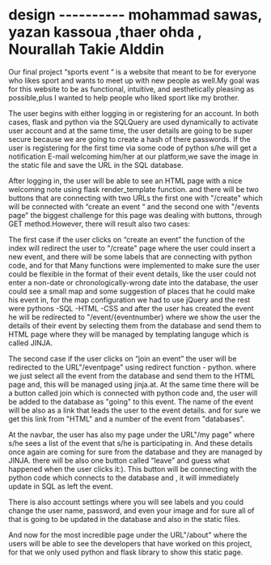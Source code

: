 # design ---------- mohammad sawas, yazan kassoua ,thaer ohda , Nourallah Takie Alddin



Our final project “sports event “  is a website that meant to be for everyone who likes sport and wants
to meet up with new people as well.My goal was for this website to be as functional, intuitive,
and aesthetically pleasing as possible,plus I wanted to help people who liked sport like my brother.

The user begins with either logging in or registering for an account. In both cases,
flask and python via the SQLQuery are used dynamically to activate user account and at the same time,
the user details are going to be super secure because we are going to create a hash of there passwords.
If the user is registering for the first time via some code of python s/he will get a notification E-mail welcoming him/her
at our platform,we save the image in the static file and save the URL in the SQL database.

After logging in, the user will be able to see an HTML page with a nice welcoming note using flask render_template function.
and there will be two buttons that are connecting with two URLs the first one with "/create" which will be connected with
“create an event “ and the second one with "/events page" the biggest challenge for this page was dealing with buttons,
through GET method.However, there will result also two cases:

The first case if the user clicks on “create an event” the function of the index will redirect the user to "/create" page
where the user could insert a new event, and there will be some labels that are connecting with python code,
and for that Many functions were implemented to make sure the user could be flexible in the format of their event details,
like the user could not enter a non-date or chronologically-wrong date into the database, the user could see a small map and
some suggestion of places that he could make his event in, for the map configuration we had to use jQuery and the rest were
pythons -SQL -HTML -CSS and after the user has created the event he will be redirected to "/event/{eventnumber}
where we show the user the details of their event by selecting them from the database and send them to HTML page
where they will be managed by templating languge which is called JINJA.

The second case if the user clicks on “join an event”  the user will be redirected to the URL"/eventpage"
using redirect function - python. where we just select all the event from the database and send them to the HTML page and,
this will be managed using jinja.at. At the same time there will be a button called join which is connected with python code and,
the user will be added to the database as "going" to this event. The name of the event will be also as a link that leads the user
to the event details. and for sure we get this link from "HTML"  and a number of the event from "databases".

At the navbar, the user has also my page under the URL"/my page" where s/he sees a list of the event that s/he is participating in.
And these details once again are coming for sure from the database and they are managed by JINJA.
there will be also one button called “leave” and guess what happened when the user clicks it:).
This button will be connecting with the python code which connects to the database and ,
it will immediately update in SQL as left the event.

There is also account settings where you will see labels and you could change the user name,
password, and even your image and for sure all of that is going to be updated in the database and also in the static files.

And now for the most incredible page under the URL"/about" where the users will be able to see the developers
that have worked on this project, for that we only used python and flask library to show this static page.